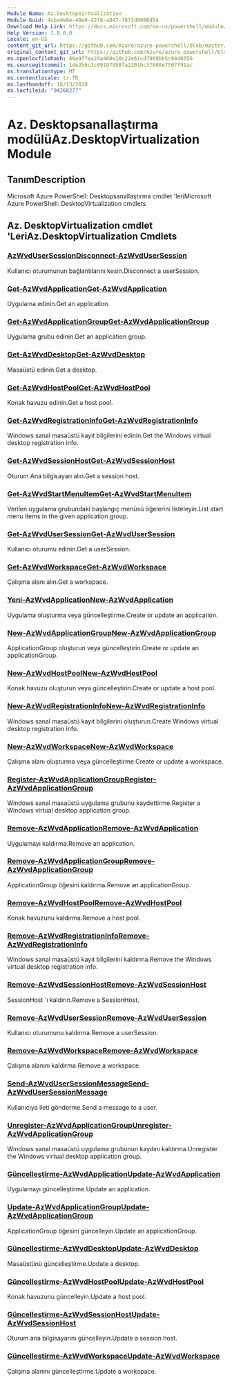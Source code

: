 ```yaml
---
Module Name: Az.DesktopVirtualization
Module Guid: 4cbade8e-48e0-42f8-a847-7872d0006d54
Download Help Link: https://docs.microsoft.com/en-us/powershell/module/az.desktopvirtualization
Help Version: 1.0.0.0
Locale: en-US
content_git_url: https://github.com/Azure/azure-powershell/blob/master/src/DesktopVirtualization/help/Az.DesktopVirtualization.md
original_content_git_url: https://github.com/Azure/azure-powershell/blob/master/src/DesktopVirtualization/help/Az.DesktopVirtualization.md
ms.openlocfilehash: 66e9f7ea24a480e10c22e61cd7960bb5c9440356
ms.sourcegitcommit: 1de2b6c3c99197958fa2101bc37680e7507f91ac
ms.translationtype: MT
ms.contentlocale: tr-TR
ms.lasthandoff: 10/13/2020
ms.locfileid: "94268277"
---
```

# <span data-ttu-id="a7df8-101">Az. Desktopsanallaştırma modülü</span><span class="sxs-lookup"><span data-stu-id="a7df8-101">Az.DesktopVirtualization Module</span></span>
## <span data-ttu-id="a7df8-102">Tanım</span><span class="sxs-lookup"><span data-stu-id="a7df8-102">Description</span></span>
<span data-ttu-id="a7df8-103">Microsoft Azure PowerShell: Desktopsanallaştırma cmdlet 'leri</span><span class="sxs-lookup"><span data-stu-id="a7df8-103">Microsoft Azure PowerShell: DesktopVirtualization cmdlets</span></span>

## <span data-ttu-id="a7df8-104">Az. DesktopVirtualization cmdlet 'Leri</span><span class="sxs-lookup"><span data-stu-id="a7df8-104">Az.DesktopVirtualization Cmdlets</span></span>
### [<span data-ttu-id="a7df8-105">AzWvdUserSession</span><span class="sxs-lookup"><span data-stu-id="a7df8-105">Disconnect-AzWvdUserSession</span></span>](Disconnect-AzWvdUserSession.md)
<span data-ttu-id="a7df8-106">Kullanıcı oturumunun bağlantılarını kesin.</span><span class="sxs-lookup"><span data-stu-id="a7df8-106">Disconnect a userSession.</span></span>

### [<span data-ttu-id="a7df8-107">Get-AzWvdApplication</span><span class="sxs-lookup"><span data-stu-id="a7df8-107">Get-AzWvdApplication</span></span>](Get-AzWvdApplication.md)
<span data-ttu-id="a7df8-108">Uygulama edinin.</span><span class="sxs-lookup"><span data-stu-id="a7df8-108">Get an application.</span></span>

### [<span data-ttu-id="a7df8-109">Get-AzWvdApplicationGroup</span><span class="sxs-lookup"><span data-stu-id="a7df8-109">Get-AzWvdApplicationGroup</span></span>](Get-AzWvdApplicationGroup.md)
<span data-ttu-id="a7df8-110">Uygulama grubu edinin.</span><span class="sxs-lookup"><span data-stu-id="a7df8-110">Get an application group.</span></span>

### [<span data-ttu-id="a7df8-111">Get-AzWvdDesktop</span><span class="sxs-lookup"><span data-stu-id="a7df8-111">Get-AzWvdDesktop</span></span>](Get-AzWvdDesktop.md)
<span data-ttu-id="a7df8-112">Masaüstü edinin.</span><span class="sxs-lookup"><span data-stu-id="a7df8-112">Get a desktop.</span></span>

### [<span data-ttu-id="a7df8-113">Get-AzWvdHostPool</span><span class="sxs-lookup"><span data-stu-id="a7df8-113">Get-AzWvdHostPool</span></span>](Get-AzWvdHostPool.md)
<span data-ttu-id="a7df8-114">Konak havuzu edinin.</span><span class="sxs-lookup"><span data-stu-id="a7df8-114">Get a host pool.</span></span>

### [<span data-ttu-id="a7df8-115">Get-AzWvdRegistrationInfo</span><span class="sxs-lookup"><span data-stu-id="a7df8-115">Get-AzWvdRegistrationInfo</span></span>](Get-AzWvdRegistrationInfo.md)
<span data-ttu-id="a7df8-116">Windows sanal masaüstü kayıt bilgilerini edinin.</span><span class="sxs-lookup"><span data-stu-id="a7df8-116">Get the Windows virtual desktop registration info.</span></span>

### [<span data-ttu-id="a7df8-117">Get-AzWvdSessionHost</span><span class="sxs-lookup"><span data-stu-id="a7df8-117">Get-AzWvdSessionHost</span></span>](Get-AzWvdSessionHost.md)
<span data-ttu-id="a7df8-118">Oturum Ana bilgisayarı alın.</span><span class="sxs-lookup"><span data-stu-id="a7df8-118">Get a session host.</span></span>

### [<span data-ttu-id="a7df8-119">Get-AzWvdStartMenuItem</span><span class="sxs-lookup"><span data-stu-id="a7df8-119">Get-AzWvdStartMenuItem</span></span>](Get-AzWvdStartMenuItem.md)
<span data-ttu-id="a7df8-120">Verilen uygulama grubundaki başlangıç menüsü öğelerini listeleyin.</span><span class="sxs-lookup"><span data-stu-id="a7df8-120">List start menu items in the given application group.</span></span>

### [<span data-ttu-id="a7df8-121">Get-AzWvdUserSession</span><span class="sxs-lookup"><span data-stu-id="a7df8-121">Get-AzWvdUserSession</span></span>](Get-AzWvdUserSession.md)
<span data-ttu-id="a7df8-122">Kullanıcı oturumu edinin.</span><span class="sxs-lookup"><span data-stu-id="a7df8-122">Get a userSession.</span></span>

### [<span data-ttu-id="a7df8-123">Get-AzWvdWorkspace</span><span class="sxs-lookup"><span data-stu-id="a7df8-123">Get-AzWvdWorkspace</span></span>](Get-AzWvdWorkspace.md)
<span data-ttu-id="a7df8-124">Çalışma alanı alın.</span><span class="sxs-lookup"><span data-stu-id="a7df8-124">Get a workspace.</span></span>

### [<span data-ttu-id="a7df8-125">Yeni-AzWvdApplication</span><span class="sxs-lookup"><span data-stu-id="a7df8-125">New-AzWvdApplication</span></span>](New-AzWvdApplication.md)
<span data-ttu-id="a7df8-126">Uygulama oluşturma veya güncelleştirme.</span><span class="sxs-lookup"><span data-stu-id="a7df8-126">Create or update an application.</span></span>

### [<span data-ttu-id="a7df8-127">New-AzWvdApplicationGroup</span><span class="sxs-lookup"><span data-stu-id="a7df8-127">New-AzWvdApplicationGroup</span></span>](New-AzWvdApplicationGroup.md)
<span data-ttu-id="a7df8-128">ApplicationGroup oluşturun veya güncelleştirin.</span><span class="sxs-lookup"><span data-stu-id="a7df8-128">Create or update an applicationGroup.</span></span>

### [<span data-ttu-id="a7df8-129">New-AzWvdHostPool</span><span class="sxs-lookup"><span data-stu-id="a7df8-129">New-AzWvdHostPool</span></span>](New-AzWvdHostPool.md)
<span data-ttu-id="a7df8-130">Konak havuzu oluşturun veya güncelleştirin.</span><span class="sxs-lookup"><span data-stu-id="a7df8-130">Create or update a host pool.</span></span>

### [<span data-ttu-id="a7df8-131">New-AzWvdRegistrationInfo</span><span class="sxs-lookup"><span data-stu-id="a7df8-131">New-AzWvdRegistrationInfo</span></span>](New-AzWvdRegistrationInfo.md)
<span data-ttu-id="a7df8-132">Windows sanal masaüstü kayıt bilgilerini oluşturun.</span><span class="sxs-lookup"><span data-stu-id="a7df8-132">Create Windows virtual desktop registration info.</span></span>

### [<span data-ttu-id="a7df8-133">New-AzWvdWorkspace</span><span class="sxs-lookup"><span data-stu-id="a7df8-133">New-AzWvdWorkspace</span></span>](New-AzWvdWorkspace.md)
<span data-ttu-id="a7df8-134">Çalışma alanı oluşturma veya güncelleştirme.</span><span class="sxs-lookup"><span data-stu-id="a7df8-134">Create or update a workspace.</span></span>

### [<span data-ttu-id="a7df8-135">Register-AzWvdApplicationGroup</span><span class="sxs-lookup"><span data-stu-id="a7df8-135">Register-AzWvdApplicationGroup</span></span>](Register-AzWvdApplicationGroup.md)
<span data-ttu-id="a7df8-136">Windows sanal masaüstü uygulama grubunu kaydettirme.</span><span class="sxs-lookup"><span data-stu-id="a7df8-136">Register a Windows virtual desktop application group.</span></span>

### [<span data-ttu-id="a7df8-137">Remove-AzWvdApplication</span><span class="sxs-lookup"><span data-stu-id="a7df8-137">Remove-AzWvdApplication</span></span>](Remove-AzWvdApplication.md)
<span data-ttu-id="a7df8-138">Uygulamayı kaldırma.</span><span class="sxs-lookup"><span data-stu-id="a7df8-138">Remove an application.</span></span>

### [<span data-ttu-id="a7df8-139">Remove-AzWvdApplicationGroup</span><span class="sxs-lookup"><span data-stu-id="a7df8-139">Remove-AzWvdApplicationGroup</span></span>](Remove-AzWvdApplicationGroup.md)
<span data-ttu-id="a7df8-140">ApplicationGroup öğesini kaldırma.</span><span class="sxs-lookup"><span data-stu-id="a7df8-140">Remove an applicationGroup.</span></span>

### [<span data-ttu-id="a7df8-141">Remove-AzWvdHostPool</span><span class="sxs-lookup"><span data-stu-id="a7df8-141">Remove-AzWvdHostPool</span></span>](Remove-AzWvdHostPool.md)
<span data-ttu-id="a7df8-142">Konak havuzunu kaldırma.</span><span class="sxs-lookup"><span data-stu-id="a7df8-142">Remove a host pool.</span></span>

### [<span data-ttu-id="a7df8-143">Remove-AzWvdRegistrationInfo</span><span class="sxs-lookup"><span data-stu-id="a7df8-143">Remove-AzWvdRegistrationInfo</span></span>](Remove-AzWvdRegistrationInfo.md)
<span data-ttu-id="a7df8-144">Windows sanal masaüstü kayıt bilgilerini kaldırma.</span><span class="sxs-lookup"><span data-stu-id="a7df8-144">Remove the Windows virtual desktop registration info.</span></span>

### [<span data-ttu-id="a7df8-145">Remove-AzWvdSessionHost</span><span class="sxs-lookup"><span data-stu-id="a7df8-145">Remove-AzWvdSessionHost</span></span>](Remove-AzWvdSessionHost.md)
<span data-ttu-id="a7df8-146">SessionHost 'ı kaldırın.</span><span class="sxs-lookup"><span data-stu-id="a7df8-146">Remove a SessionHost.</span></span>

### [<span data-ttu-id="a7df8-147">Remove-AzWvdUserSession</span><span class="sxs-lookup"><span data-stu-id="a7df8-147">Remove-AzWvdUserSession</span></span>](Remove-AzWvdUserSession.md)
<span data-ttu-id="a7df8-148">Kullanıcı oturumunu kaldırma.</span><span class="sxs-lookup"><span data-stu-id="a7df8-148">Remove a userSession.</span></span>

### [<span data-ttu-id="a7df8-149">Remove-AzWvdWorkspace</span><span class="sxs-lookup"><span data-stu-id="a7df8-149">Remove-AzWvdWorkspace</span></span>](Remove-AzWvdWorkspace.md)
<span data-ttu-id="a7df8-150">Çalışma alanını kaldırma.</span><span class="sxs-lookup"><span data-stu-id="a7df8-150">Remove a workspace.</span></span>

### [<span data-ttu-id="a7df8-151">Send-AzWvdUserSessionMessage</span><span class="sxs-lookup"><span data-stu-id="a7df8-151">Send-AzWvdUserSessionMessage</span></span>](Send-AzWvdUserSessionMessage.md)
<span data-ttu-id="a7df8-152">Kullanıcıya ileti gönderme.</span><span class="sxs-lookup"><span data-stu-id="a7df8-152">Send a message to a user.</span></span>

### [<span data-ttu-id="a7df8-153">Unregister-AzWvdApplicationGroup</span><span class="sxs-lookup"><span data-stu-id="a7df8-153">Unregister-AzWvdApplicationGroup</span></span>](Unregister-AzWvdApplicationGroup.md)
<span data-ttu-id="a7df8-154">Windows sanal masaüstü uygulama grubunun kaydını kaldırma.</span><span class="sxs-lookup"><span data-stu-id="a7df8-154">Unregister the Windows virtual desktop application group.</span></span>

### [<span data-ttu-id="a7df8-155">Güncelleştirme-AzWvdApplication</span><span class="sxs-lookup"><span data-stu-id="a7df8-155">Update-AzWvdApplication</span></span>](Update-AzWvdApplication.md)
<span data-ttu-id="a7df8-156">Uygulamayı güncelleştirme.</span><span class="sxs-lookup"><span data-stu-id="a7df8-156">Update an application.</span></span>

### [<span data-ttu-id="a7df8-157">Update-AzWvdApplicationGroup</span><span class="sxs-lookup"><span data-stu-id="a7df8-157">Update-AzWvdApplicationGroup</span></span>](Update-AzWvdApplicationGroup.md)
<span data-ttu-id="a7df8-158">ApplicationGroup öğesini güncelleyin.</span><span class="sxs-lookup"><span data-stu-id="a7df8-158">Update an applicationGroup.</span></span>

### [<span data-ttu-id="a7df8-159">Güncelleştirme-AzWvdDesktop</span><span class="sxs-lookup"><span data-stu-id="a7df8-159">Update-AzWvdDesktop</span></span>](Update-AzWvdDesktop.md)
<span data-ttu-id="a7df8-160">Masaüstünü güncelleştirme.</span><span class="sxs-lookup"><span data-stu-id="a7df8-160">Update a desktop.</span></span>

### [<span data-ttu-id="a7df8-161">Güncelleştirme-AzWvdHostPool</span><span class="sxs-lookup"><span data-stu-id="a7df8-161">Update-AzWvdHostPool</span></span>](Update-AzWvdHostPool.md)
<span data-ttu-id="a7df8-162">Konak havuzunu güncelleyin.</span><span class="sxs-lookup"><span data-stu-id="a7df8-162">Update a host pool.</span></span>

### [<span data-ttu-id="a7df8-163">Güncelleştirme-AzWvdSessionHost</span><span class="sxs-lookup"><span data-stu-id="a7df8-163">Update-AzWvdSessionHost</span></span>](Update-AzWvdSessionHost.md)
<span data-ttu-id="a7df8-164">Oturum ana bilgisayarını güncelleyin.</span><span class="sxs-lookup"><span data-stu-id="a7df8-164">Update a session host.</span></span>

### [<span data-ttu-id="a7df8-165">Güncelleştirme-AzWvdWorkspace</span><span class="sxs-lookup"><span data-stu-id="a7df8-165">Update-AzWvdWorkspace</span></span>](Update-AzWvdWorkspace.md)
<span data-ttu-id="a7df8-166">Çalışma alanını güncelleştirme.</span><span class="sxs-lookup"><span data-stu-id="a7df8-166">Update a workspace.</span></span>

